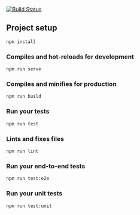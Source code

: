 <a href="https://circleci.com/gh/javierdelpozo/tmtm-maps"><img src="https://circleci.com/gh/javierdelpozo/tmtm-maps.svg" alt="Build Status"></a>

## Project setup
```
npm install
```

### Compiles and hot-reloads for development
```
npm run serve
```

### Compiles and minifies for production
```
npm run build
```

### Run your tests
```
npm run test
```

### Lints and fixes files
```
npm run lint
```

### Run your end-to-end tests
```
npm run test:e2e
```

### Run your unit tests
```
npm run test:unit
```
